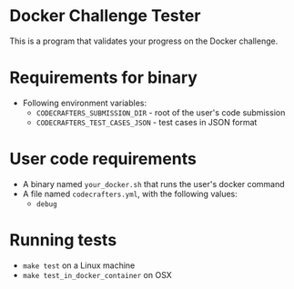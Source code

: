 # Docker Challenge Tester

This is a program that validates your progress on the Docker challenge.

# Requirements for binary

- Following environment variables:
  - `CODECRAFTERS_SUBMISSION_DIR` - root of the user's code submission
  - `CODECRAFTERS_TEST_CASES_JSON` - test cases in JSON format

# User code requirements

- A binary named `your_docker.sh` that runs the user's docker command
- A file named `codecrafters.yml`, with the following values: 
  - `debug`

# Running tests

- `make test` on a Linux machine
- `make test_in_docker_container` on OSX
